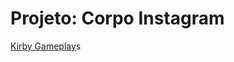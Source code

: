 # Projeto: Corpo Instagram
[Kirby Gameplay](https://instagraaam-ofp2bnsmd-joao-pedros-projects-5a643f01.vercel.app)s
